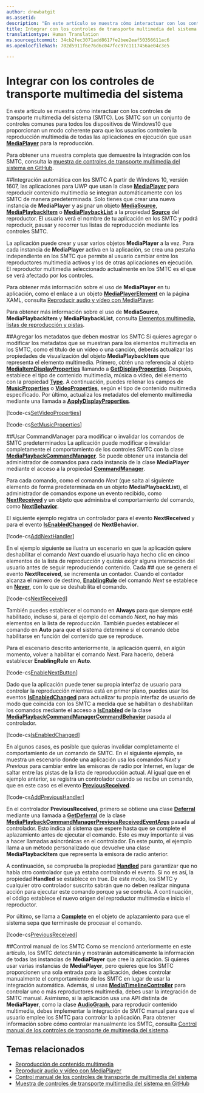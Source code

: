 ```yaml
---
author: drewbatgit
ms.assetid: 
description: "En este artículo se muestra cómo interactuar con los controles de transporte multimedia del sistema."
title: Integrar con los controles de transporte multimedia del sistema
translationtype: Human Translation
ms.sourcegitcommit: 34cb2fec3071add8617fe2bee2eaf50356611ac6
ms.openlocfilehash: 702d5911f6e76d6c047fcc97c1117456ae04c3e5

---
```


# Integrar con los controles de transporte multimedia del sistema

En este artículo se muestra cómo interactuar con los controles de transporte multimedia del sistema (SMTC). Los SMTC son un conjunto de controles comunes para todos los dispositivos de Windows10 que proporcionan un modo coherente para que los usuarios controlen la reproducción multimedia de todas las aplicaciones en ejecución que usan [**MediaPlayer**](https://msdn.microsoft.com/library/windows/apps/Windows.Media.Playback.MediaPlayer) para la reproducción.

Para obtener una muestra completa que demuestre la integración con los SMTC, consulta la [muestra de controles de transporte multimedia del sistema en GitHub](https://github.com/Microsoft/Windows-universal-samples/tree/dev/Samples/SystemMediaTransportControls).
                    
##Integración automática con los SMTC
A partir de Windows 10, versión 1607, las aplicaciones para UWP que usan la clase [**MediaPlayer**](https://msdn.microsoft.com/library/windows/apps/Windows.Media.Playback.MediaPlayer) para reproducir contenido multimedia se integran automáticamente con los SMTC de manera predeterminada. Solo tienes que crear una nueva instancia de **MediaPlayer** y asignar un objeto [**MediaSource**](https://msdn.microsoft.com/library/windows/apps/Windows.Media.Core.MediaSource), [**MediaPlaybackItem**](https://msdn.microsoft.com/library/windows/apps/Windows.Media.Playback.MediaPlaybackItem) o [**MediaPlaybackList**](https://msdn.microsoft.com/library/windows/apps/Windows.Media.Playback.MediaPlaybackList) a la propiedad [**Source**](https://msdn.microsoft.com/library/windows/apps/Windows.Media.Playback.MediaPlayer.Source) del reproductor. El usuario verá el nombre de tu aplicación en los SMTC y podrá reproducir, pausar y recorrer tus listas de reproducción mediante los controles SMTC. 

La aplicación puede crear y usar varios objetos **MediaPlayer** a la vez. Para cada instancia de **MediaPlayer** activa en la aplicación, se crea una pestaña independiente en los SMTC que permite al usuario cambiar entre los reproductores multimedia activos y los de otras aplicaciones en ejecución. El reproductor multimedia seleccionado actualmente en los SMTC es el que se verá afectado por los controles.

Para obtener más información sobre el uso de **MediaPlayer** en tu aplicación, como el enlace a un objeto [**MediaPlayerElement**](https://msdn.microsoft.com/library/windows/apps/Windows.UI.Xaml.Controls.MediaPlayerElement) en la página XAML, consulta [Reproducir audio y vídeo con MediaPlayer](play-audio-and-video-with-mediaplayer.md). 

Para obtener más información sobre el uso de **MediaSource**, **MediaPlaybackItem** y **MediaPlaybackList**, consulta [Elementos multimedia, listas de reproducción y pistas](media-playback-with-mediasource.md).

##Agregar los metadatos que deben mostrar los SMTC
Si quieres agregar o modificar los metadatos que se muestran para los elementos multimedia en los SMTC, como el título de un vídeo o una canción, deberás actualizar las propiedades de visualización del objeto **MediaPlaybackItem** que representa el elemento multimedia. Primero, obtén una referencia al objeto [**MediaItemDisplayProperties**](https://msdn.microsoft.com/library/windows/apps/Windows.Media.Playback.MediaItemDisplayProperties) llamando a [**GetDisplayProperties**](https://msdn.microsoft.com/library/windows/apps/Windows.Media.Playback.MediaPlaybackItem.GetDisplayProperties). Después, establece el tipo de contenido multimedia, música o vídeo, del elemento con la propiedad [**Type**](https://msdn.microsoft.com/library/windows/apps/Windows.Media.Playback.MediaItemDisplayProperties.Type). A continuación, puedes rellenar los campos de [**MusicProperties**](https://msdn.microsoft.com/library/windows/apps/Windows.Media.Playback.MediaItemDisplayProperties.MusicProperties) o [**VideoProperties**](https://msdn.microsoft.com/library/windows/apps/Windows.Media.Playback.MediaItemDisplayProperties.VideoProperties), según el tipo de contenido multimedia especificado. Por último, actualiza los metadatos del elemento multimedia mediante una llamada a [**ApplyDisplayProperties**](https://msdn.microsoft.com/library/windows/apps/mt489923).

[!code-cs[SetVideoProperties](./code/MediaSource_RS1/cs/MainPage.xaml.cs#SnippetSetVideoProperties)]

[!code-cs[SetMusicProperties](./code/MediaSource_RS1/cs/MainPage.xaml.cs#SnippetSetMusicProperties)]

##Usar CommandManager para modificar o invalidar los comandos de SMTC predeterminados
La aplicación puede modificar o invalidar completamente el comportamiento de los controles SMTC con la clase [**MediaPlaybackCommandManager**](https://msdn.microsoft.com/library/windows/apps/Windows.Media.Playback.MediaPlaybackCommandManager). Se puede obtener una instancia del administrador de comandos para cada instancia de la clase **MediaPlayer** mediante el acceso a la propiedad [**CommandManager**](https://msdn.microsoft.com/library/windows/apps/Windows.Media.Playback.MediaPlayer.CommandManager).

Para cada comando, como el comando *Next* (que salta al siguiente elemento de forma predeterminada en un objeto **MediaPlaybackList**), el administrador de comandos expone un evento recibido, como [**NextReceived**](https://msdn.microsoft.com/library/windows/apps/Windows.Media.Playback.MediaPlaybackCommandManager.NextReceived) y un objeto que administra el comportamiento del comando, como [**NextBehavior**](https://msdn.microsoft.com/library/windows/apps/Windows.Media.Playback.MediaPlaybackCommandManager.NextBehavior). 

El siguiente ejemplo registra un controlador para el evento **NextReceived** y para el evento [**IsEnabledChanged**](https://msdn.microsoft.com/library/windows/apps/Windows.Media.Playback.MediaPlaybackCommandManagerCommandBehavior.IsEnabledChanged) de **NextBehavior**.

[!code-cs[AddNextHandler](./code/SMTC_RS1/cs/MainPage.xaml.cs#SnippetAddNextHandler)]

En el ejemplo siguiente se ilustra un escenario en que la aplicación quiere deshabilitar el comando *Next* cuando el usuario haya hecho clic en cinco elementos de la lista de reproducción y quizás exigir alguna interacción del usuario antes de seguir reproduciendo contenido. Cada ## que se genera el evento **NextReceived**, se incrementa un contador. Cuando el contador alcanza el número de destino, [**EnablingRule**](https://msdn.microsoft.com/library/windows/apps/Windows.Media.Playback.MediaPlaybackCommandManagerCommandBehavior.EnablingRule) del comando *Next* se establece en [**Never**](https://msdn.microsoft.com/library/windows/apps/Windows.Media.Playback.MediaCommandEnablingRule), con lo que se deshabilita el comando. 

[!code-cs[NextReceived](./code/SMTC_RS1/cs/MainPage.xaml.cs#SnippetNextReceived)]

También puedes establecer el comando en **Always** para que siempre esté habilitado, incluso si, para el ejemplo del comando *Next*, no hay más elementos en la lista de reproducción. También puedes establecer el comando en **Auto** para que el sistema determine si el comando debe habilitarse en función del contenido que se reproduce.

Para el escenario descrito anteriormente, la aplicación querrá, en algún momento, volver a habilitar el comando *Next*. Para hacerlo, deberá establecer **EnablingRule** en **Auto**.

[!code-cs[EnableNextButton](./code/SMTC_RS1/cs/MainPage.xaml.cs#SnippetEnableNextButton)]

Dado que la aplicación puede tener su propia interfaz de usuario para controlar la reproducción mientras está en primer plano, puedes usar los eventos [**IsEnabledChanged**](https://msdn.microsoft.com/library/windows/apps/Windows.Media.Playback.MediaPlaybackCommandManagerCommandBehavior.IsEnabledChanged) para actualizar tu propia interfaz de usuario de modo que coincida con los SMTC a medida que se habilitan o deshabilitan los comandos mediante el acceso a [**IsEnabled**](https://msdn.microsoft.com/library/windows/apps/Windows.Media.Playback.MediaPlaybackCommandManagerCommandBehavior.IsEnabled) de la clase [**MediaPlaybackCommandManagerCommandBehavior**](https://msdn.microsoft.com/library/windows/apps/Windows.Media.Playback.MediaPlaybackCommandManagerCommandBehavior) pasada al controlador.

[!code-cs[IsEnabledChanged](./code/SMTC_RS1/cs/MainPage.xaml.cs#SnippetIsEnabledChanged)]

En algunos casos, es posible que quieras invalidar completamente el comportamiento de un comando de SMTC. En el siguiente ejemplo, se muestra un escenario donde una aplicación usa los comandos *Next* y *Previous* para cambiar entre las emisoras de radio por Internet, en lugar de saltar entre las pistas de la lista de reproducción actual. Al igual que en el ejemplo anterior, se registra un controlador cuando se recibe un comando, que en este caso es el evento [**PreviousReceived**](https://msdn.microsoft.com/library/windows/apps/Windows.Media.Playback.MediaPlaybackCommandManager.PreviousReceived).

[!code-cs[AddPreviousHandler](./code/SMTC_RS1/cs/MainPage.xaml.cs#SnippetAddPreviousHandler)]

En el controlador **PreviousReceived**, primero se obtiene una clase [**Deferral**](https://msdn.microsoft.com/library/windows/apps/Windows.Foundation.Deferral) mediante una llamada a [**GetDeferral**](https://msdn.microsoft.com/library/windows/apps/Windows.Media.Playback.MediaPlaybackCommandManagerPreviousReceivedEventArgs.GetDeferral) de la clase [**MediaPlaybackCommandManagerPreviousReceivedEventArgs**](https://msdn.microsoft.com/library/windows/apps/Windows.Media.Playback.MediaPlaybackCommandManagerPreviousReceivedEventArgs) pasada al controlador. Esto indica al sistema que espere hasta que se complete el aplazamiento antes de ejecutar el comando. Esto es muy importante si vas a hacer llamadas asincrónicas en el controlador. En este punto, el ejemplo llama a un método personalizado que devuelve una clase **MediaPlaybackItem** que representa la emisora de radio anterior.

A continuación, se comprueba la propiedad [**Handled**](https://msdn.microsoft.com/library/windows/apps/Windows.Media.Playback.MediaPlaybackCommandManagerPreviousReceivedEventArgs.Handled) para garantizar que no había otro controlador que ya estaba controlando el evento. Si no es así, la propiedad **Handled** se establece en true. De este modo, los SMTC y cualquier otro controlador suscrito sabrán que no deben realizar ninguna acción para ejecutar este comando porque ya se controla. A continuación, el código establece el nuevo origen del reproductor multimedia e inicia el reproductor.

Por último, se llama a [**Complete**](https://msdn.microsoft.com/library/windows/apps/Windows.Foundation.Deferral.Complete) en el objeto de aplazamiento para que el sistema sepa que terminaste de procesar el comando.

[!code-cs[PreviousReceived](./code/SMTC_RS1/cs/MainPage.xaml.cs#SnippetPreviousReceived)]
                
##Control manual de los SMTC
Como se mencionó anteriormente en este artículo, los SMTC detectarán y mostrarán automáticamente la información de todas las instancias de **MediaPlayer** que cree la aplicación. Si quieres usar varias instancias de **MediaPlayer**, pero quieres que los SMTC proporcionen una sola entrada para la aplicación, debes controlar manualmente el comportamiento de los SMTC en lugar de usar la integración automática. Además, si usas [**MediaTimelineController**](https://msdn.microsoft.com/library/windows/apps/Windows.Media.MediaTimelineController) para controlar uno o más reproductores multimedia, debes usar la integración de SMTC manual. Asimismo, si la aplicación usa una API distinta de **MediaPlayer**, como la clase [**AudioGraph**](https://msdn.microsoft.com/library/windows/apps/Windows.Media.Audio.AudioGraph), para reproducir contenido multimedia, debes implementar la integración de SMTC manual para que el usuario emplee los SMTC para controlar la aplicación. Para obtener información sobre cómo controlar manualmente los SMTC, consulta [Control manual de los controles de transporte de multimedia del sistema](system-media-transport-controls.md).



## Temas relacionados
* [Reproducción de contenido multimedia](media-playback.md)
* [Reproducir audio y vídeo con MediaPlayer](play-audio-and-video-with-mediaplayer.md)
* [Control manual de los controles de transporte de multimedia del sistema](system-media-transport-controls.md)
* [Muestra de controles de transporte multimedia del sistema en GitHub](https://github.com/Microsoft/Windows-universal-samples/tree/dev/Samples/SystemMediaTransportControls)
 

 







<!--HONumber=Nov16_HO1-->


